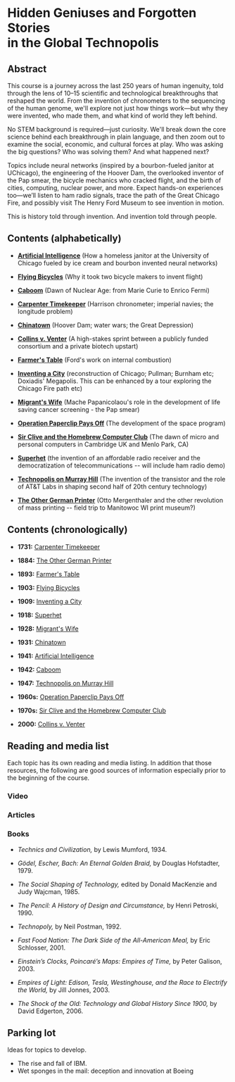 # Hidden Geniuses and Forgotten Stories<br/>in the Global Technopolis

## Abstract

This course is a journey across the last 250 years of human ingenuity, told through the lens of 10–15 scientific and technological breakthroughs that reshaped the world. From the invention of chronometers to the sequencing of the human genome, we'll explore not just how things work—but why they were invented, who made them, and what kind of world they left behind.

No STEM background is required—just curiosity. We'll break down the core science behind each breakthrough in plain language, and then zoom out to examine the social, economic, and cultural forces at play. Who was asking the big questions? Who was solving them? And what happened next?

Topics include neural networks (inspired by a bourbon-fueled janitor at UChicago), the engineering of the Hoover Dam, the overlooked inventor of the Pap smear, the bicycle mechanics who cracked flight, and the birth of cities, computing, nuclear power, and more. Expect hands-on experiences too—we’ll listen to ham radio signals, trace the path of the Great Chicago Fire, and possibly visit The Henry Ford Museum to see invention in motion.

This is history told through invention. And invention told through people.

## Contents (alphabetically)

* [**Artificial Intelligence**](./topics/ai.md) 
(How a homeless janitor at the University of Chicago fueled by ice cream and bourbon invented neural networks)

* [**Flying Bicycles**](./topics/flying_bicycles.md) 
(Why it took two bicycle makers to invent flight)


* [**Caboom**](./topics/chinatown.md)
(Dawn of Nuclear Age: from Marie Curie to Enrico Fermi)

* [**Carpenter Timekeeper**](./topics/carpenter_timekeeper.md) 
(Harrison chronometer; imperial navies; the longitude problem)

* [**Chinatown**](./topics/chinatown.md) 
(Hoover Dam; water wars; the Great Depression)

* [**Collins v. Venter**](./topics/collins_v_venter.md)
(A high-stakes sprint between a publicly funded consortium and a private biotech upstart)

* [**Farmer's Table**](/topics/farmers_table.md) 
(Ford's work on internal combustion)

* [**Inventing a City**](./topics/inventing_a_city.md) 
(reconstruction of Chicago; Pullman; Burnham etc; Doxiadis' Megapolis. This can be enhanced by a tour exploring the Chicago Fire path etc)

* [**Migrant's Wife**](./topics/migrants_wife.md) 
(Mache Papanicolaou's role in the development of life saving cancer screening - the Pap smear)

* [**Operation Paperclip Pays Off**](./topics/operation_paperclip_pays_off.md)
(The development of the space program)

* [**Sir Clive and the Homebrew Computer Club**](./topics/sir_clive_and_the_hcc.md)
(The dawn of micro and personal computers in Cambridge UK and Menlo Park, CA)

* [**Superhet**](./topics/superhet.md) 
(the invention of an affordable radio receiver and the democratization of telecommunications -- will include ham radio demo)

* [**Technopolis on Murray Hill**](./topics/technopolis_on_murray_hill.md)
(The invention of the transistor and the role of AT&T Labs in shaping second half of 20th century technology)

* [**The Other German Printer**](/topics/the_other_german_printer.md) 
(Otto Mergenthaler and the other revolution of mass printing -- field trip to Manitowoc WI print museum?)


## Contents (chronologically)

* **1731:** [Carpenter Timekeeper](./topics/carpenter_timekeeper.md) 
* **1884:** [The Other German Printer](/topics/the_other_german_printer.md) 
* **1893:** [Farmer's Table](/topics/farmers_table.md) 
* **1903:** [Flying Bicycles](./topics/flying_bicycles.md) 

* **1909:** [Inventing a City](./topics/inventing_a_city.md) 
* **1918:** [Superhet](./topics/superhet.md) 
* **1928:** [Migrant's Wife](./topics/migrants_wife.md) 
* **1931:** [Chinatown](./topics/chinatown.md) 
* **1941:** [Artificial Intelligence](./topics/ai.md) 
* **1942:** [Caboom](./topics/chinatown.md)
* **1947:** [Technopolis on Murray Hill](./topics/technopolis_on_murray_hill.md)
* **1960s:** [Operation Paperclip Pays Off](./topics/operation_paperclip_pays_off.md)
* **1970s:** [Sir Clive and the Homebrew Computer Club](./topics/sir_clive_and_the_hcc.md)
* **2000:** [Collins v. Venter](./topics/collins_v_venter.md)




## Reading and media list

Each topic has its own reading and media listing. In addition that those resources, the following are good sources of information especially prior to the beginning of the course.

### Video

### Articles

### Books

* *Technics and Civilization,* by Lewis Mumford, 1934.

* *Gödel, Escher, Bach: An Eternal Golden Braid,* by Douglas Hofstadter, 1979.

* *The Social Shaping of Technology,* edited by Donald MacKenzie and Judy Wajcman, 1985.

* *The Pencil: A History of Design and Circumstance,* by Henri Petroski, 1990.

* *Technopoly,* by Neil Postman, 1992.

* *Fast Food Nation: The Dark Side of the All-American Meal,* by Eric Schlosser, 2001.

* *Einstein’s Clocks, Poincaré’s Maps: Empires of Time,* by Peter Galison, 2003.

* *Empires of Light: Edison, Tesla, Westinghouse, and the Race to Electrify the World,* by Jill Jonnes, 2003.

* *The Shock of the Old: Technology and Global History Since 1900,* by David Edgerton, 2006.

## Parking lot
Ideas for topics to develop.
* The rise and fall of IBM.
* Wet sponges in the mail: deception and innovation at Boeing